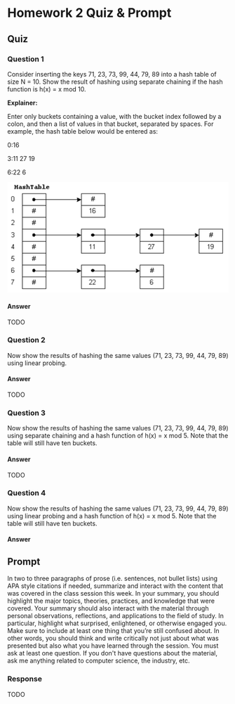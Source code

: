 # Homework 2 Quiz & Prompt

## Quiz

### Question 1

Consider inserting the keys 71, 23, 73, 99, 44, 79, 89 into a hash table of size N = 10.
Show the result of hashing using separate chaining if the hash function is h(x) = x mod 10.

**Explainer:**

Enter only buckets containing a value,
with the bucket index followed by a colon,
and then a list of values in that bucket,
separated by spaces.
For example,
the hash table below would be entered as:

0:16

3:11 27 19

6:22 6

![HashTable](HashTable.png)

#### Answer

TODO

### Question 2

Now show the results of hashing the same values (71, 23, 73, 99, 44, 79, 89) using linear probing.

#### Answer

TODO

### Question 3

Now show the results of hashing the same values (71, 23, 73, 99, 44, 79, 89) using separate chaining and a hash function of h(x) = x mod 5.
Note that the table will still have ten buckets.

#### Answer

TODO

### Question 4

Now show the results of hashing the same values (71, 23, 73, 99, 44, 79, 89) using linear probing and a hash function of h(x) = x mod 5.
Note that the table will still have ten buckets.

#### Answer

## Prompt

In two to three paragraphs of prose (i.e. sentences, not bullet lists) using APA style citations if needed, summarize and interact with the content that was covered in the class session this week. In your summary, you should highlight the major topics, theories, practices, and knowledge that were covered. Your summary should also interact with the material through personal observations, reflections, and applications to the field of study. In particular, highlight what surprised, enlightened, or otherwise engaged you. Make sure to include at least one thing that you’re still confused about. In other words, you should think and write critically not just about what was presented but also what you have learned through the session. You must ask at least one question. If you don't have questions about the material, ask me anything related to computer science, the industry, etc.

### Response

TODO
